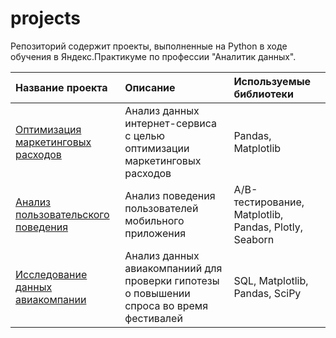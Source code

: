 # projects
Репозиторий содержит проекты, выполненные на Python в ходе обучения в Яндекс.Практикуме по профессии "Аналитик данных".

| Название проекта | Описание | Используемые библиотеки | 
| :---------------------- | :---------------------- | :---------------------- |
| [Оптимизация маркетинговых расходов](https://github.com/zhukmaria/projects/tree/optimization_marketing_costs) | Анализ данных интернет-сервиса с целью оптимизации маркетинговых расходов| Pandas, Matplotlib |
| [Анализ пользовательского поведения](https://github.com/zhukmaria/projects/tree/analysis_of_user_behavior) | Анализ поведения  пользователей мобильного приложения| A/B-тестирование, Matplotlib, Pandas, Plotly, Seaborn |
| [Исследование данных авиакомпании](https://github.com/zhukmaria/projects/tree/airline_data_research) | Анализ данных авиакомпаниий для проверки гипотезы о повышении спроса во время фестивалей| SQL, Matplotlib, Pandas, SciPy |
